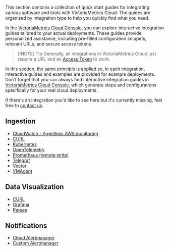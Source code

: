 This section contains a collection of quick start guides for integrating various software and tools
with VictoriaMetrics Cloud. The guides are organized by integration type to help you quickly find
what you need.

In the [VictoriaMetrics Cloud Console](https://console.victoriametrics.cloud/integrations), you can
explore interactive integration guides tailored to your actual deployments. These guides provide
personalized assistance, including pre-filled configuration snippets, relevant URLs, and secure
access tokens.

> [!NOTE] Tip
> Generally, all integrations in VictoriaMetrics Cloud just require a URL and an
> [Access Token](https://docs.victoriametrics.com/victoriametrics-cloud/deployments/access-tokens/) to work.

In this section, the same principle is applied so, in each integration, interactive guides and
examples are provided for example deployments. Don't forget that you can always find interactive
integration guides in [VictoriaMetrics Cloud Console](https://cloud.victoriametrics.com/integrations/),
which generate steps and configurations specifically for your real cloud deployments.

If there's an integration you'd like to see here but it's currently missing, feel free to [contact us](mailto:support-cloud@victoriametrics.com).

## Ingestion

- [CloudWatch - Agentless AWS monitoring](cloudwatch.md)
- [CURL](https://docs.victoriametrics.com/victoriametrics-cloud/integrations/curl/)
- [Kubernetes](https://docs.victoriametrics.com/victoriametrics-cloud/integrations/kubernetes.md)
- [OpenTelemetry](https://docs.victoriametrics.com/victoriametrics-cloud/integrations/opentelemetry.md)
- [Prometheus (remote write)](https://docs.victoriametrics.com/victoriametrics-cloud/integrations/prometheus.md)
- [Telegraf](https://docs.victoriametrics.com/victoriametrics-cloud/integrations/telegraf.md)
- [Vector](https://docs.victoriametrics.com/victoriametrics-cloud/integrations/vector.md)
- [VMAgent](https://docs.victoriametrics.com/victoriametrics-cloud/integrations/vmagent.md)

## Data Visualization

- [CURL](https://docs.victoriametrics.com/victoriametrics-cloud/integrations/curl.md)
- [Grafana](https://docs.victoriametrics.com/victoriametrics-cloud/integrations/grafana.md)
- [Perses](https://docs.victoriametrics.com/victoriametrics-cloud/integrations/perses.md)

## Notifications

- [Cloud Alertmanager](https://docs.victoriametrics.com/victoriametrics-cloud/integrations/cloud-alertmanager.md)
- [Custom Alertmanager](https://docs.victoriametrics.com/victoriametrics-cloud/integrations/custom-alertmanager.md)
